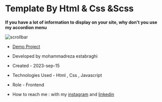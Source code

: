 # Template By Html & Css &Scss 

**If you have a lot of information to display on your site, why don't you use my accordion menu**

![scrollbar](https://github.com/reza-estabraghi/scrollbar/assets/137290475/7e2e16c8-af26-4ae0-8292-1c4d397e1ceb)

- [Demo Project](https://reza-estabraghi.github.io/scrollbar/)

- Developed by mohammadreza estabraghi

- Created - 2023-sep-15

- Technologies Used - Html , Css , Javascript 

- Role - Frontend

- How to reach me : with my [instagram](https://www.instagram.com/rezamr8web/?igshid=MzNlNGNkZWQ4Mg%3D%3D) and 
[linkedin](https://www.linkedin.com/in/mohammadreza-estabraghi-62334527a/)
